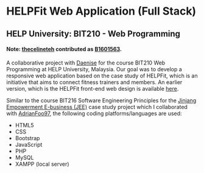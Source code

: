 # HELPFit Web Application (Full Stack)
## HELP University: BIT210 - Web Programming 
#### Note: [thecelineteh](https://github.com/thecelineteh) contributed as [B1601563](https://github.com/B1601563).

A collaborative project with [Daenise](https://github.com/Daenise) for the course BIT210 Web Programming at HELP University, Malaysia. Our goal was to develop a responsive web application based on the case study of HELPFit, which is an initiative that aims to connect fitness trainers and members. An earlier version, which is the HELPFit front-end web design is available [here](https://github.com/thecelineteh/HELPFit-Design).   

Similar to the course BIT216 Software Engineering Principles for the [Jinjang Empowerment E-business (JEE)](https://github.com/thecelineteh/Jinjang-Empowerment-Ebusiness) case study project which I collaborated with [AdrianFoo97](https://github.com/AdrianFoo97), the following coding platforms/languages are used:
* HTML5
* CSS
* Bootstrap 
* JavaScript
* PHP
* MySQL
* XAMPP (local server)
